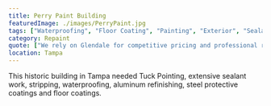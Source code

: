 ```yaml
---
title: Perry Paint Building
featuredImage: ./images/PerryPaint.jpg
tags: ["Waterproofing", "Floor Coating", "Painting", "Exterior", "Sealant Installation", "Commercial Projects", "Window Frame Refinshing"]
category: Repaint
quote: ["We rely on Glendale for competitive pricing and professional response.  Glendale has earned the position as go to paint company for all jobs big and small.  At ARCIS we manage commercial and residential properties throughout the Southeastern US and Glendale Painting has helped us since 1994. Our condo associations, apartment and management companies demand craftsmanship they can trust on time and at the right price.  Glendale adds value to our relationships with experienced crew members we see over and over again. In turn, this helps us deliver unmatched service", "Bruce Burdge - President - ARCIS Investments", "http://www.arcisinc.com/"]
location: Tampa
---
```


This historic building in Tampa needed Tuck Pointing, extensive sealant work, stripping, waterproofing, aluminum refinishing, steel protective coatings and floor coatings.